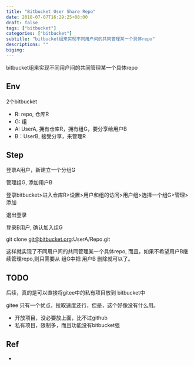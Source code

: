 ```yaml
---
title: "Bitbucket User Share Repo"
date: 2018-07-07T16:29:25+08:00
draft: false
tags: ["bitbucket"]
categories: ["bitbucket"]
subtitle: "bitbucket组来实现不同用户间的共同管理某一个具体repo"
descriptions: ""
bigimg:
---
```


bitbucket组来实现不同用户间的共同管理某一个具体repo

## Env

2个bitbucket

- R: repo, 仓库R
- G: 组
- A: UserA, 拥有仓库R，拥有组G，要分享给用户B
- B：UserB, 接受分享，来管理R

## Step

登录A用户，新建立一个分组G

管理组G, 添加用户B

登录bitbucket>进入仓库R>设置>用户和组的访问>用户组>选择一个组G>管理>添加

退出登录

登录B用户, 确认加入组G

git clone git@bitbucket.org:UserA/Repo.git

这样就实现了不同用户间的共同管理某一个具体repo, 
而且，如果不希望用户B继续管理repo,则只需要从 组G中把 用户B 删除就可以了。

## TODO

后续，真的是可以直接将gitee中的私有项目放到 bitbucket中

gitee 只有一个优点，拉取速度还行，但是，这个好像没有什么用。
- 开放项目，没必要放上面，比不过github
- 私有项目，限制多，而且功能没有bitbucket强


## Ref

- 